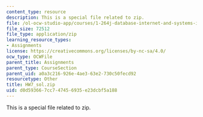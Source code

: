 ```yaml
---
content_type: resource
description: This is a special file related to zip.
file: /ol-ocw-studio-app/courses/1-264j-database-internet-and-systems-integration-technologies-fall-2013/d0d593667cc747456935e23dcbf5a188_HW7_sol.zip
file_size: 72512
file_type: application/zip
learning_resource_types:
- Assignments
license: https://creativecommons.org/licenses/by-nc-sa/4.0/
ocw_type: OCWFile
parent_title: Assignments
parent_type: CourseSection
parent_uid: a0a3c216-926e-4ae3-63e2-730c50fecd92
resourcetype: Other
title: HW7_sol.zip
uid: d0d59366-7cc7-4745-6935-e23dcbf5a188
---
```

This is a special file related to zip.